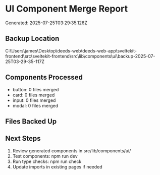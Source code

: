 # UI Component Merge Report
Generated: 2025-07-25T03:29:35.126Z

## Backup Location
C:\Users\james\Desktop\deeds-web\deeds-web-app\sveltekit-frontend\src\sveltekit-frontend\src\lib\components\ui\backup-2025-07-25T03-29-35-117Z

## Components Processed
- button: 0 files merged
- card: 0 files merged
- input: 0 files merged
- modal: 0 files merged

## Files Backed Up


## Next Steps
1. Review generated components in src/lib/components/ui/
2. Test components: npm run dev
3. Run type checks: npm run check
4. Update imports in existing pages if needed
